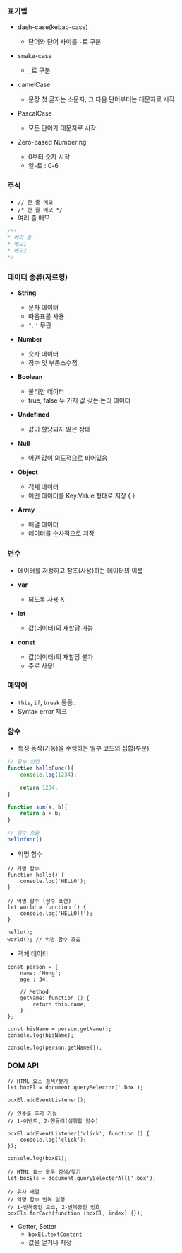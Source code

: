 ### 표기법
- dash-case(kebab-case)
	- 단어와 단어 사이를 `-`로 구분
- snake-case
	- `_`로 구분
- camelCase
	- 문장 첫 글자는 소문자, 그 다음 단어부터는 대문자로 시작
- PascalCase
	-  모든 단어가 대문자로 시작

- Zero-based Numbering
	- 0부터 숫자 시작
	- 일-토 : 0-6

### 주석
- `// 한 줄 메모`
- `/* 한 줄 메모 */`
- 여러 줄 메모
```JavaScript
/**
* 여러 줄
* 메모1
* 메모2
*/
```

### 데이터 종류(자료형)
- **String**
	- 문자 데이터
	- 따옴표를 사용
	- `"`, `'` 무관

- **Number**
	- 숫자 데이터
	- 정수 및 부동소수점

- **Boolean**
	- 불리안 데이터
	- true, false 두 가지 값 갖는 논리 데이터

- **Undefined**
	- 값이 할당되지 않은 상태

- **Null**
	- 어떤 값이 의도적으로 비어있음

- **Object**
	- 객체 데이터
	- 어떤 데이터를 Key:Value 형태로 저장 { }

- **Array**
	- 배열 데이터
	- 데이터를 순차적으로 저장

### 변수
- 데이터를 저정하고 참조(사용)하는 데이터의 이름

- **var**
	- 되도록 사용 X

- **let**
	- 값(데이터)의 재할당 가능

- **const**
	- 값(데이터)의 재할당 불가
	- 주로 사용!

### 예약어
- `this`, `if`, `break` 등등..
- Syntax error 체크

### 함수
- 특정 동작(기능)을 수행하는 일부 코드의 집합(부분)
```JavaScript
// 함수 선언
function helloFunc(){
	console.log(1234);

	return 1234;
}

function sum(a, b){
	return a + b;
}

// 함수 호출
hellofunc()
```

- 익명 함수
```JS
// 기명 함수
function hello() {
	console.log('HELLO');
}

// 익명 함수 (함수 표현)
let world = function () {
	console.log('HELLO!!');
}

hello();
world(); // 익명 함수 호출
```

- 객체 데이터
```JS
const person = {
	name: 'Hong';
	age : 34;

	// Method
	getName: function () {
		return this.name;
	}
};

const hisName = person.getName();
console.log(hisName);

console.log(person.getName());
```

### DOM API
```JS
// HTML 요소 검색/찾기
let boxEl = document.querySelector('.box');

boxEl.addEventListener();

// 인수를 추가 가능
// 1-이벤트, 2-핸들러(실행할 함수)

boxEl.addEventListener('click', function () {
	console.log('click');
});

console.log(boxEl);
```

```JS
// HTML 요소 모두 검색/찾기
let boxEls = document.querySelectorAll('.box');

// 유사 배열
// 익명 함수 반복 실행
// 1-반복중인 요소, 2-반복중인 번호
boxEls.forEach(function (boxEl, index) {});
```

- Getter, Setter
	- `boxEl.textContent`
	- 값을 얻거나 지정